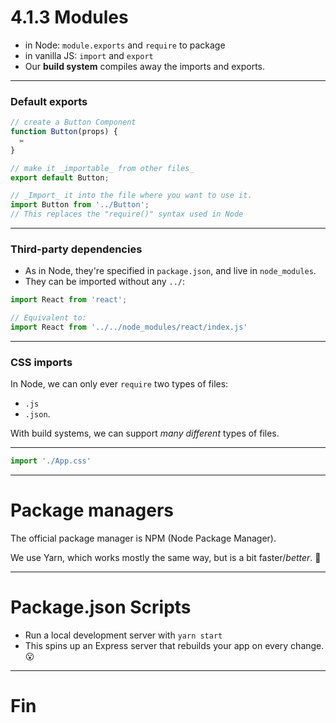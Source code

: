 # 4.1.3 Modules

- in Node: `module.exports` and `require` to package
- in vanilla JS: `import` and `export`
- Our **build system** compiles away the imports and exports.

---

### Default exports

```js
// create a Button Component
function Button(props) {
  ✂️
}

// make it _importable_ from other files_
export default Button;
```

```js
// _Import_ it into the file where you want to use it.
import Button from '../Button';
// This replaces the "require()" syntax used in Node
```

---

### Third-party dependencies

- As in Node, they're specified in `package.json`, and live in `node_modules`.
- They can be imported without any `../`:

```js
import React from 'react';

// Equivalent to:
import React from '../../node_modules/react/index.js'
```

---

### CSS imports

In Node, we can only ever `require` two types of files:

- `.js`
- `.json`.

With build systems, we can support _many different_ types of files.

---

```js
import './App.css'
```

---

# Package managers

The official package manager is NPM (Node Package Manager).

We use Yarn, which works mostly the same way, but is a bit faster/_better_. 🤔

---

# Package.json Scripts

- Run a local development server with `yarn start`
- This spins up an Express server that rebuilds your app on every change. 😮

---

# Fin
